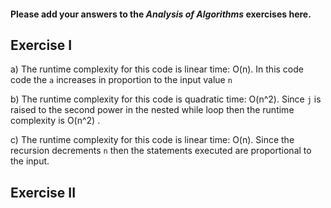 #### Please add your answers to the ***Analysis of  Algorithms*** exercises here.

## Exercise I

a) The runtime complexity for this code is linear time: O(n). In this code code the `a` increases in proportion to the input 
   value `n`


b) The runtime complexity for this code is quadratic time: O(n^2). Since `j` is raised to the second power in the nested 
   while loop then the runtime complexity is O(n^2) .


c) The runtime complexity for this code is linear time: O(n). Since the recursion decrements `n` then the statements executed 
   are proportional to the input.
## Exercise II


